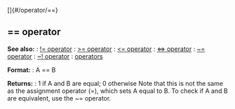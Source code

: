 []{#/operator/==}
## == operator
**See also:**
:   [!= operator](#/operator/!=)
:   [\>= operator](#/operator/%3e=)
:   [\<= operator](#/operator/%3c=)
:   [\<=\> operator](#/operator/%3c=%3e)
:   [\~= operator](#/operator/~=)
:   [\~! operator](#/operator/~!)
:   [operators](#/operator)
<!-- -->
**Format:**
:   A == B
<!-- -->
**Returns:**
:   1 if A and B are equal; 0 otherwise
Note that this is not the same as the assignment operator (=), which
sets A equal to B.
To check if A and B are equivalent, use the \~= operator.